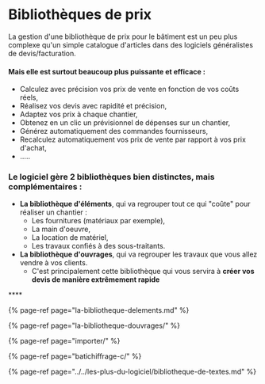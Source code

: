 # Bibliothèques de prix

La gestion d'une bibliothèque de prix pour le bâtiment est un peu plus complexe qu'un simple catalogue d'articles dans des logiciels généralistes de devis/facturation.

#### **Mais elle est surtout beaucoup plus puissante et efficace :**

* Calculez avec précision vos prix de vente en fonction de vos coûts réels,
* Réalisez vos devis avec rapidité et précision,
* Adaptez vos prix à chaque chantier,
* Obtenez en un clic un prévisionnel de dépenses sur un chantier,
* Générez automatiquement des commandes fournisseurs,
* Recalculez automatiquement vos prix de vente par rapport à vos prix d'achat,
* .....

#### 

### Le logiciel gère 2 bibliothèques bien distinctes, mais complémentaires :

* **La bibliothèque d'éléments**, qui va regrouper tout ce qui "coûte" pour réaliser un chantier :
  * Les fournitures \(matériaux par exemple\),
  * La main d'oeuvre,
  * La location de matériel,
  * Les travaux confiés à des sous-traitants.
* **La bibliothèque d'ouvrages**, qui va regrouper les travaux que vous allez vendre à vos clients.
  * C'est principalement cette bibliothèque qui vous servira à **créer vos devis de manière extrêmement rapide**

\*\*\*\*

{% page-ref page="la-bibliotheque-delements.md" %}

{% page-ref page="la-bibliotheque-douvrages/" %}

{% page-ref page="importer/" %}

{% page-ref page="batichiffrage-c/" %}

{% page-ref page="../../les-plus-du-logiciel/bibliotheque-de-textes.md" %}



